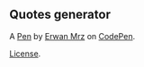 Quotes generator
----------------


A [Pen](https://codepen.io/erwanmrz/pen/XNObYB) by [Erwan Mrz](http://codepen.io/erwanmrz) on [CodePen](http://codepen.io/).

[License](https://codepen.io/erwanmrz/pen/XNObYB/license).